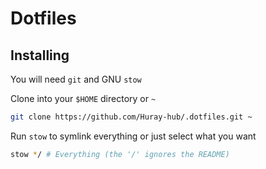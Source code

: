 # Dotfiles

 
## Installing

You will need `git` and GNU `stow`

Clone into your `$HOME` directory or `~`

```bash
git clone https://github.com/Huray-hub/.dotfiles.git ~
```

Run `stow` to symlink everything or just select what you want

```bash
stow */ # Everything (the '/' ignores the README)
```

